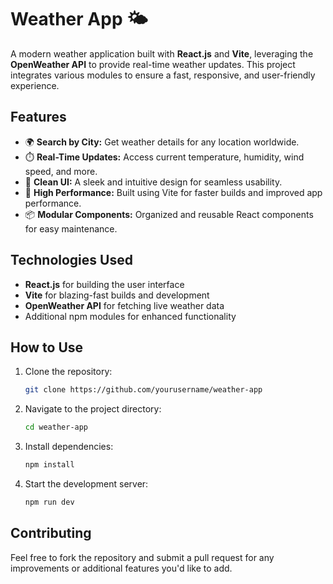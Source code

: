 
# Weather App 🌤️  
A modern weather application built with **React.js** and **Vite**, leveraging the **OpenWeather API** to provide real-time weather updates. This project integrates various modules to ensure a fast, responsive, and user-friendly experience.  

## Features  
- 🌍 **Search by City:** Get weather details for any location worldwide.  
- ⏱️ **Real-Time Updates:** Access current temperature, humidity, wind speed, and more.  
- 🎨 **Clean UI:** A sleek and intuitive design for seamless usability.  
- 🚀 **High Performance:** Built using Vite for faster builds and improved app performance.  
- 📦 **Modular Components:** Organized and reusable React components for easy maintenance.  

## Technologies Used  
- **React.js** for building the user interface  
- **Vite** for blazing-fast builds and development  
- **OpenWeather API** for fetching live weather data  
- Additional npm modules for enhanced functionality  

## How to Use  
1. Clone the repository:  
   ```bash  
   git clone https://github.com/yourusername/weather-app  
   ```  
2. Navigate to the project directory:  
   ```bash  
   cd weather-app  
   ```  
3. Install dependencies:  
   ```bash  
   npm install  
   ```  
4. Start the development server:  
   ```bash  
   npm run dev  
   ```  

## Contributing  
Feel free to fork the repository and submit a pull request for any improvements or additional features you'd like to add.  
